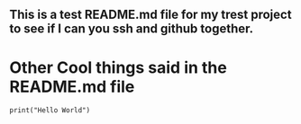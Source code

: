 ## This is a test README.md file for my trest project to see if I can you ssh and github together.

# Other Cool things said in the README.md file
``` 
print("Hello World")
```
